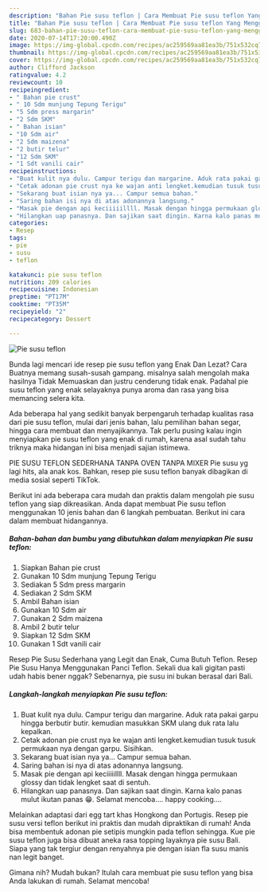 ```yaml
---
description: "Bahan Pie susu teflon | Cara Membuat Pie susu teflon Yang Menggugah Selera"
title: "Bahan Pie susu teflon | Cara Membuat Pie susu teflon Yang Menggugah Selera"
slug: 683-bahan-pie-susu-teflon-cara-membuat-pie-susu-teflon-yang-menggugah-selera
date: 2020-07-14T17:20:00.490Z
image: https://img-global.cpcdn.com/recipes/ac259569aa81ea3b/751x532cq70/pie-susu-teflon-foto-resep-utama.jpg
thumbnail: https://img-global.cpcdn.com/recipes/ac259569aa81ea3b/751x532cq70/pie-susu-teflon-foto-resep-utama.jpg
cover: https://img-global.cpcdn.com/recipes/ac259569aa81ea3b/751x532cq70/pie-susu-teflon-foto-resep-utama.jpg
author: Clifford Jackson
ratingvalue: 4.2
reviewcount: 10
recipeingredient:
- " Bahan pie crust"
- " 10 Sdm munjung Tepung Terigu"
- "5 Sdm press margarin"
- "2 Sdm SKM"
- " Bahan isian"
- "10 Sdm air"
- "2 Sdm maizena"
- "2 butir telur"
- "12 Sdm SKM"
- "1 Sdt vanili cair"
recipeinstructions:
- "Buat kulit nya dulu. Campur terigu dan margarine. Aduk rata pakai garpu hingga berbutir butir. kemudian masukkan SKM ulang duk rata lalu kepalkan."
- "Cetak adonan pie crust nya ke wajan anti lengket.kemudian tusuk tusuk permukaan nya dengan garpu. Sisihkan."
- "Sekarang buat isian nya ya... Campur semua bahan."
- "Saring bahan isi nya di atas adonannya langsung."
- "Masak pie dengan api keciiiiillll. Masak dengan hingga permukaan glossy dan tidak lengket saat di sentuh."
- "Hilangkan uap panasnya. Dan sajikan saat dingin. Karna kalo panas mulut ikutan panas 😁. Selamat mencoba.... happy cooking...."
categories:
- Resep
tags:
- pie
- susu
- teflon

katakunci: pie susu teflon 
nutrition: 209 calories
recipecuisine: Indonesian
preptime: "PT17M"
cooktime: "PT35M"
recipeyield: "2"
recipecategory: Dessert

---
```



![Pie susu teflon](https://img-global.cpcdn.com/recipes/ac259569aa81ea3b/751x532cq70/pie-susu-teflon-foto-resep-utama.jpg)

Bunda lagi mencari ide resep pie susu teflon yang Enak Dan Lezat? Cara Buatnya memang susah-susah gampang. misalnya salah mengolah maka hasilnya Tidak Memuaskan dan justru cenderung tidak enak. Padahal pie susu teflon yang enak selayaknya punya aroma dan rasa yang bisa memancing selera kita.

Ada beberapa hal yang sedikit banyak berpengaruh terhadap kualitas rasa dari pie susu teflon, mulai dari jenis bahan, lalu pemilihan bahan segar, hingga cara membuat dan menyajikannya. Tak perlu pusing kalau ingin menyiapkan pie susu teflon yang enak di rumah, karena asal sudah tahu triknya maka hidangan ini bisa menjadi sajian istimewa.

PIE SUSU TEFLON SEDERHANA TANPA OVEN TANPA MIXER Pie susu yg lagi hits, ala anak kos. Bahkan, resep pie susu teflon banyak dibagikan di media sosial seperti TikTok.


Berikut ini ada beberapa cara mudah dan praktis dalam mengolah pie susu teflon yang siap dikreasikan. Anda dapat membuat Pie susu teflon menggunakan 10 jenis bahan dan 6 langkah pembuatan. Berikut ini cara dalam membuat hidangannya.

<!--inarticleads1-->

##### Bahan-bahan dan bumbu yang dibutuhkan dalam menyiapkan Pie susu teflon:

1. Siapkan  Bahan pie crust
1. Gunakan  10 Sdm munjung Tepung Terigu
1. Sediakan 5 Sdm press margarin
1. Sediakan 2 Sdm SKM
1. Ambil  Bahan isian
1. Gunakan 10 Sdm air
1. Gunakan 2 Sdm maizena
1. Ambil 2 butir telur
1. Siapkan 12 Sdm SKM
1. Gunakan 1 Sdt vanili cair


Resep Pie Susu Sederhana yang Legit dan Enak, Cuma Butuh Teflon. Resep Pie Susu Hanya Menggunakan Panci Teflon. Sekali dua kali gigitan pasti udah habis bener nggak? Sebenarnya, pie susu ini bukan berasal dari Bali. 

<!--inarticleads2-->

##### Langkah-langkah menyiapkan Pie susu teflon:

1. Buat kulit nya dulu. Campur terigu dan margarine. Aduk rata pakai garpu hingga berbutir butir. kemudian masukkan SKM ulang duk rata lalu kepalkan.
1. Cetak adonan pie crust nya ke wajan anti lengket.kemudian tusuk tusuk permukaan nya dengan garpu. Sisihkan.
1. Sekarang buat isian nya ya... Campur semua bahan.
1. Saring bahan isi nya di atas adonannya langsung.
1. Masak pie dengan api keciiiiillll. Masak dengan hingga permukaan glossy dan tidak lengket saat di sentuh.
1. Hilangkan uap panasnya. Dan sajikan saat dingin. Karna kalo panas mulut ikutan panas 😁. Selamat mencoba.... happy cooking....


Melainkan adaptasi dari egg tart khas Hongkong dan Portugis. Resep pie susu versi teflon berikut ini praktis dan mudah dipraktikan di rumah! Anda bisa membentuk adonan pie setipis mungkin pada teflon sehingga. Kue pie susu teflon juga bisa dibuat aneka rasa topping layaknya pie susu Bali. Siapa yang tak tergiur dengan renyahnya pie dengan isian fla susu manis nan legit banget. 

Gimana nih? Mudah bukan? Itulah cara membuat pie susu teflon yang bisa Anda lakukan di rumah. Selamat mencoba!
